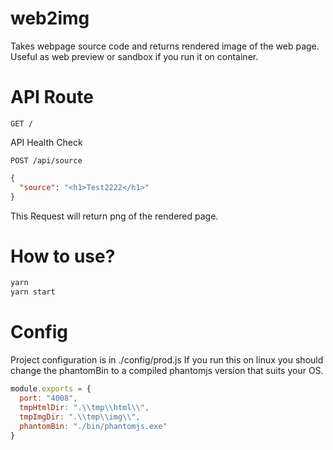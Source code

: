 # web2img
Takes webpage source code and returns rendered image of the web page.
Useful as web preview or sandbox if you run it on container.

# API Route
```GET /```

API Health Check

```POST /api/source```
```JSON
{
  "source": "<h1>Test2222</h1>"
}
```
This Request will return png of the rendered page.
# How to use?
```bash
yarn
yarn start
```
# Config
Project configuration  is in ./config/prod.js
If you run this on linux you should change the phantomBin to a compiled phantomjs version that suits your OS.
```javascript
module.exports = {
  port: "4008",
  tmpHtmlDir: ".\\tmp\\html\\",
  tmpImgDir: ".\\tmp\\img\\",
  phantomBin: "./bin/phantomjs.exe"
}
```
